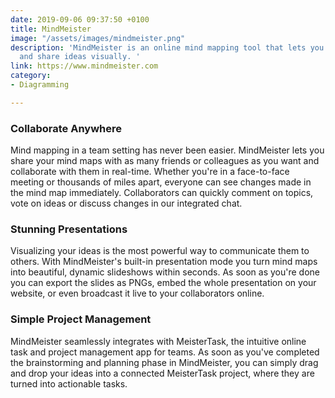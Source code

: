```yaml
---
date: 2019-09-06 09:37:50 +0100
title: MindMeister
image: "/assets/images/mindmeister.png"
description: 'MindMeister is an online mind mapping tool that lets you capture, develop
  and share ideas visually. '
link: https://www.mindmeister.com
category:
- Diagramming

---
```

### Collaborate Anywhere

Mind mapping in a team setting has never been easier. MindMeister lets you share your mind maps with as many friends or colleagues as you want and collaborate with them in real-time. Whether you're in a face-to-face meeting or thousands of miles apart, everyone can see changes made in the mind map immediately. Collaborators can quickly comment on topics, vote on ideas or discuss changes in our integrated chat.

### Stunning Presentations

Visualizing your ideas is the most powerful way to communicate them to others. With MindMeister's built-in presentation mode you turn mind maps into beautiful, dynamic slideshows within seconds. As soon as you're done you can export the slides as PNGs, embed the whole presentation on your website, or even broadcast it live to your collaborators online.

### Simple Project Management

MindMeister seamlessly integrates with MeisterTask, the intuitive online task and project management app for teams. As soon as you've completed the brainstorming and planning phase in MindMeister, you can simply drag and drop your ideas into a connected MeisterTask project, where they are turned into actionable tasks.